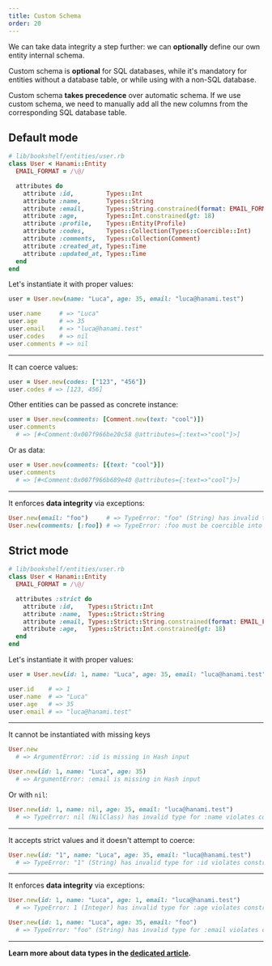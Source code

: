 ```yaml
---
title: Custom Schema
order: 20
---
```


We can take data integrity a step further: we can **optionally** define our own entity internal schema.

<p class="notice">
  Custom schema is <strong>optional</strong> for SQL databases, while it's mandatory for entities without a database table, or while using with a non-SQL database.
</p>

<p class="warning">
  Custom schema <strong>takes precedence</strong> over automatic schema. If we use custom schema, we need to manually add all the new columns from the corresponding SQL database table.
</p>

## Default mode

```ruby
# lib/bookshelf/entities/user.rb
class User < Hanami::Entity
  EMAIL_FORMAT = /\@/

  attributes do
    attribute :id,         Types::Int
    attribute :name,       Types::String
    attribute :email,      Types::String.constrained(format: EMAIL_FORMAT)
    attribute :age,        Types::Int.constrained(gt: 18)
    attribute :profile,    Types::Entity(Profile)
    attribute :codes,      Types::Collection(Types::Coercible::Int)
    attribute :comments,   Types::Collection(Comment)
    attribute :created_at, Types::Time
    attribute :updated_at, Types::Time
  end
end
```

Let's instantiate it with proper values:

```ruby
user = User.new(name: "Luca", age: 35, email: "luca@hanami.test")

user.name     # => "Luca"
user.age      # => 35
user.email    # => "luca@hanami.test"
user.codes    # => nil
user.comments # => nil
```

---

It can coerce values:

```ruby
user = User.new(codes: ["123", "456"])
user.codes # => [123, 456]
```

Other entities can be passed as concrete instance:

```ruby
user = User.new(comments: [Comment.new(text: "cool")])
user.comments
  # => [#<Comment:0x007f966be20c58 @attributes={:text=>"cool"}>]
```

Or as data:

```ruby
user = User.new(comments: [{text: "cool"}])
user.comments
  # => [#<Comment:0x007f966b689e40 @attributes={:text=>"cool"}>]
```

---

It enforces **data integrity** via exceptions:

```ruby
User.new(email: "foo")     # => TypeError: "foo" (String) has invalid type for :email
User.new(comments: [:foo]) # => TypeError: :foo must be coercible into Comment
```

## Strict mode

```ruby
# lib/bookshelf/entities/user.rb
class User < Hanami::Entity
  EMAIL_FORMAT = /\@/

  attributes :strict do
    attribute :id,    Types::Strict::Int
    attribute :name,  Types::Strict::String
    attribute :email, Types::Strict::String.constrained(format: EMAIL_FORMAT)
    attribute :age,   Types::Strict::Int.constrained(gt: 18)
  end
end
```

Let's instantiate it with proper values:

```ruby
user = User.new(id: 1, name: "Luca", age: 35, email: "luca@hanami.test")

user.id    # => 1
user.name  # => "Luca"
user.age   # => 35
user.email # => "luca@hanami.test"
```

---

It cannot be instantiated with missing keys

```ruby
User.new
  # => ArgumentError: :id is missing in Hash input
```

```ruby
User.new(id: 1, name: "Luca", age: 35)
  # => ArgumentError: :email is missing in Hash input
```

Or with `nil`:

```ruby
User.new(id: 1, name: nil, age: 35, email: "luca@hanami.test")
  # => TypeError: nil (NilClass) has invalid type for :name violates constraints (type?(String, nil) failed)
```

---

It accepts strict values and it doesn't attempt to coerce:

```ruby
User.new(id: "1", name: "Luca", age: 35, email: "luca@hanami.test")
  # => TypeError: "1" (String) has invalid type for :id violates constraints (type?(Integer, "1") failed)
```

---

It enforces **data integrity** via exceptions:

```ruby
User.new(id: 1, name: "Luca", age: 1, email: "luca@hanami.test")
  # => TypeError: 1 (Integer) has invalid type for :age violates constraints (gt?(18, 1) failed)

User.new(id: 1, name: "Luca", age: 35, email: "foo")
  # => TypeError: "foo" (String) has invalid type for :email violates constraints (format?(/\@/, "foo") failed)
```

---

**Learn more about data types in the [dedicated article](/entities/data-types).**
